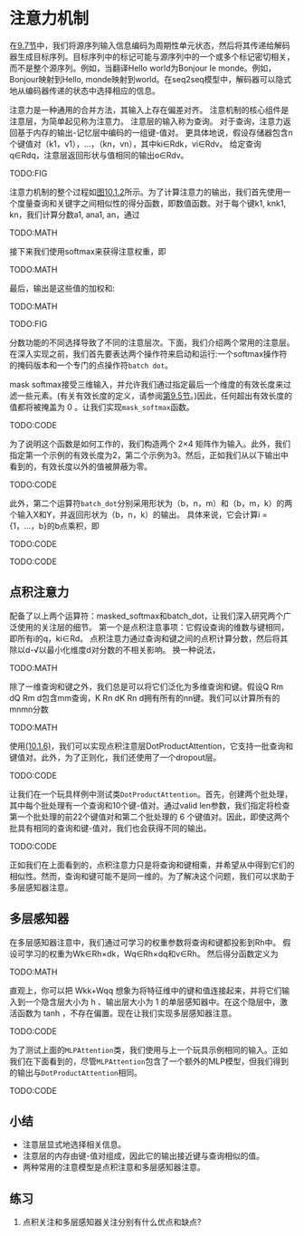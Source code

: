 

<!--
 * @version:
 * @Author:  StevenJokes https://github.com/StevenJokes
 * @Date: 2020-07-03 19:47:41
 * @LastEditors:  StevenJokes https://github.com/StevenJokes
 * @LastEditTime: 2020-07-03 20:29:13
 * @Description:translate
 * @TODO::
 * @Reference:http://preview.d2l.ai/d2l-en/PR-1102/chapter_attention-mechanisms/attention.html
-->

# 注意力机制

在[9.7节](http://preview.d2l.ai/d2l-en/PR-1102/chapter_recurrent-modern/seq2seq.html#sec-seq2seq)中，我们将源序列输入信息编码为周期性单元状态，然后将其传递给解码器生成目标序列。目标序列中的标记可能与源序列中的一个或多个标记密切相关，而不是整个源序列。例如，当翻译Hello world为Bonjour le monde。例如，Bonjour映射到Hello, monde映射到world。在seq2seq模型中，解码器可以隐式地从编码器传递的状态中选择相应的信息。

注意力是一种通用的合并方法，其输入上存在偏差对齐。 注意机制的核心组件是注意层，为简单起见称为注意力。 注意层的输入称为查询。 对于查询，注意力返回基于内存的输出-记忆层中编码的一组键-值对。 更具体地说，假设存储器包含n个键值对（k1，v1），…，（kn，vn），其中ki∈Rdk，vi∈Rdv。 给定查询q∈Rdq，注意层返回形状与值相同的输出o∈Rdv。

TODO:FIG

注意力机制的整个过程如[图10.1.2](http://preview.d2l.ai/d2l-en/PR-1102/chapter_attention-mechanisms/attention.html#fig-attention-output)所示。为了计算注意力的输出，我们首先使用一个度量查询和关键字之间相似性的得分函数，即数值函数。对于每个键k1, knk1, kn，我们计算分数a1, ana1, an，通过

TODO:MATH

接下来我们使用softmax来获得注意权重，即

TODO:MATH

最后，输出是这些值的加权和:

TODO:MATH

TODO:FIG

分数功能的不同选择导致了不同的注意层次。下面，我们介绍两个常用的注意层。在深入实现之前，我们首先要表达两个操作符来启动和运行:一个softmax操作符的掩码版本和一个专门的点操作符`batch dot`。

mask softmax接受三维输入，并允许我们通过指定最后一个维度的有效长度来过滤一些元素。(有关有效长度的定义，请参阅[第9.5节](http://preview.d2l.ai/d2l-en/PR-1102/chapter_recurrent-modern/machine-translation-and-dataset.html#sec-machine-translation)。)因此，任何超出有效长度的值都将被掩盖为 0 。让我们实现`mask_softmax`函数。

TODO:CODE

为了说明这个函数是如何工作的，我们构造两个 2×4 矩阵作为输入。此外，我们指定第一个示例的有效长度为2，第二个示例为3。然后，正如我们从以下输出中看到的，有效长度以外的值被屏蔽为零。

TODO:CODE

此外，第二个运算符`batch_dot`分别采用形状为（b，n，m）和（b，m，k）的两个输入X和Y，并返回形状为（b，n，k）的输出。 具体来说，它会计算i = {1，…，b}的b点乘积，即

TODO:CODE

TODO:CODE

## 点积注意力

配备了以上两个运算符：masked_softmax和batch_dot，让我们深入研究两个广泛使用的关注层的细节。 第一个是点积注意事项：它假设查询的维数与键相同，即所有i的q，ki∈Rd。 点积注意力通过查询和键之间的点积计算分数，然后将其除以d-√以最小化维度d对分数的不相关影响。 换一种说法，

TODO:MATH

除了一维查询和键之外，我们总是可以将它们泛化为多维查询和键。假设Q Rm dQ Rm d包含mm查询，K Rn dK Rn d拥有所有的nn键。我们可以计算所有的mnmn分数

TODO:MATH

使用[(10.1.6)](http://preview.d2l.ai/d2l-en/PR-1102/chapter_attention-mechanisms/attention.html#equation-eq-alpha-qk)，我们可以实现点积注意层DotProductAttention，它支持一批查询和键值对。此外，为了正则化，我们还使用了一个dropout层。

TODO:CODE

让我们在一个玩具样例中测试类`DotProductAttention`。首先，创建两个批处理，其中每个批处理有一个查询和10个键-值对。通过valid len参数，我们指定将检查第一个批处理的前22个键值对和第二个批处理的 6 个键值对。因此，即使这两个批具有相同的查询和键-值对，我们也会获得不同的输出。

TODO:CODE

正如我们在上面看到的，点积注意力只是将查询和键相乘，并希望从中得到它们的相似性。然而，查询和键可能不是同一维的。为了解决这个问题，我们可以求助于多层感知器注意。

## 多层感知器

在多层感知器注意中，我们通过可学习的权重参数将查询和键都投影到Rh中。 假设可学习的权重为Wk∈Rh×dk，Wq∈Rh×dq和v∈Rh。 然后得分函数定义为

TODO:MATH

直观上，你可以把 Wkk+Wqq 想象为将特征维中的键和值连接起来，并将它们输入到一个隐含层大小为 h 、输出层大小为 1 的单层感知器中。在这个隐层中，激活函数为 tanh ，不存在偏置。现在让我们实现多层感知器注意。

TODO:CODE

为了测试上面的`MLPAttention`类，我们使用与上一个玩具示例相同的输入。正如我们在下面看到的，尽管`MLPAttention`包含了一个额外的MLP模型，但我们得到的输出与`DotProductAttention`相同。

TODO:CODE

## 小结

- 注意层显式地选择相关信息。
- 注意层的内存由键-值对组成，因此它的输出接近键与查询相似的值。
- 两种常用的注意模型是点积注意和多层感知器注意。

## 练习

1. 点积关注和多层感知器关注分别有什么优点和缺点?
